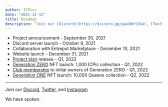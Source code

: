 ```yaml
---
author: ICPics
date: "2021-12-12"
title: Roadmap
description: "Join our [Discord](https://discord.gg/gauQWrV2b4), [Twitter](https://twitter.com/ethnICPic), and [Instagram](https://www.instagram.com/ethnicpictures/)"
---
```



- Project announcement - September 30, 2021
- Discord server launch - October 9, 2021
- Collaboration with Entrepot Marketplace - December 10, 2021
- Website launch - December 31, 2021
- [Project plan](/plan) release - Q1, 2022
- [Generation ZERO](/showcase) NFT launch: 1,000 ICPic collection - Q1, 2022
- [Club membership](/membership) to initial owners of Generation ZERO - Q1, 2022
- [Generation ONE](/showcase1) NFT launch: 10,000 Queens collection - Q2, 2022


---

Join our [Discord](https://discord.gg/gauQWrV2b4), [Twitter](https://twitter.com/ethnICPic), and [Instagram](https://www.instagram.com/ethnicpictures/) 

We have spoken.
